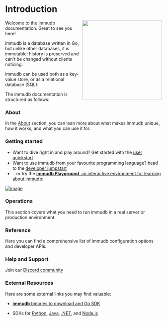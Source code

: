 # Introduction

<WrappedSection>

<img align="right" src="/logos/immudb-mascot.svg" width="256px"/>

Welcome to the immudb documentation. Great to see you here!

immudb is a database written in Go, but unlike other databases, it is immutable: history is preserved and can't be changed without clients noticing.

immudb can be used both as a key-value store, or as a relational database (SQL).

The immudb documentation is structured as follows:

</WrappedSection>

### About

In the [About](./about) section, you can lean more about what makes immudb unique, how it works, and what you can use it for.

### Getting started

* Want to dive right in and play around? Get started with the [user quickstart](./quickstart)
* Want to use immudb from your favourite programming language? head to the [developer jumpstart](./jumpstart)
* .. or try the [**immudb Playground**, an interactive environment for learning about immudb](https://play.codenotary.com):

<WrappedSection thin>

  [![image](/playground.jpg)](https://play.codenotary.com)

</WrappedSection>

### Operations

This section covers what you need to run immudb in a real server or production environment.

### Reference

Here you can find a comprehensive list of immudb configuration options and developer APIs.

### Help and Support

Join our [Discord community](https://discord.gg/ThSJxNEHhZ)

<CnSocialButton social="discord" href="https://discord.gg/ThSJxNEHhZ" target="_blank" rel="external" bottom-offset="15"></CnSocialbutton>

### External Resources

  Here are some external links you may find valuable:

* [**immudb** binaries to download and Go SDK](https://github.com/codenotary/immudb)
* SDKs for [Python](https://github.com/codenotary/immudb-py), [Java](https://github.com/codenotary/immudb4j), [.NET](https://github.com/codenotary/immudb4dotnet), and [Node.js](https://github.com/codenotary/immudb-node)

  <CnSocialButton social="twitter" target="_blank" rel="external" href="https://twitter.com/intent/tweet?text=immudb:%20lightweight,%20high-speed%20immutable%20database!&url=https://github.com/codenotary/immudb"></CnSocialButton>
